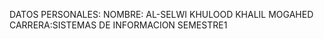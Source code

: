 DATOS PERSONALES:
NOMBRE: AL-SELWI KHULOOD KHALIL MOGAHED
CARRERA:SISTEMAS DE INFORMACION
SEMESTRE1
